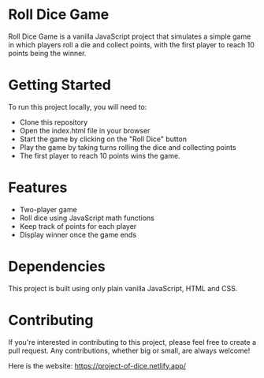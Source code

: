 # Roll Dice Game
Roll Dice Game is a vanilla JavaScript project that simulates a simple game in which players roll a die and collect points, with the first player to reach 10 points being the winner.

# Getting Started
To run this project locally, you will need to:

* Clone this repository
* Open the index.html file in your browser
* Start the game by clicking on the "Roll Dice" button
* Play the game by taking turns rolling the dice and collecting points
* The first player to reach 10 points wins the game.
# Features
* Two-player game
* Roll dice using JavaScript math functions
* Keep track of points for each player
* Display winner once the game ends

# Dependencies
This project is built using only plain vanilla JavaScript, HTML and CSS.

# Contributing
If you're interested in contributing to this project, please feel free to create a pull request. Any contributions, whether big or small, are always welcome!

Here is the website: https://project-of-dice.netlify.app/
